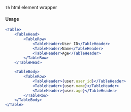 `th` html element wrapper

#### Usage

```jsx
<Table>
	<TableHead>
		<TableRow>
			<TableHeader>User ID</TableHeader>
			<TableHeader>Name</TableHeader>
			<TableHeader>Age</TableHeader>
		</TableRow>
	</TableHead>

	<TableBody>
		<TableRow>
			<TableHeader>{user.user_id}</TableHeader>
			<TableHeader>{user.name}</TableHeader>
			<TableHeader>{user.age}</TableHeader>
		</TableRow>
	</TableBody>
</Table>
```

[//]: # (![image]&#40;/src/components/Box/images/example.png&#41;)
